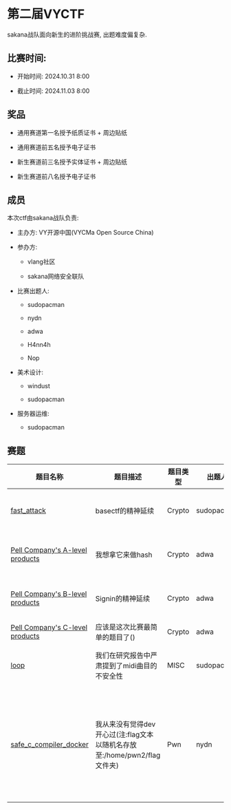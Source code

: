# 第二届VYCTF

sakana战队面向新生的进阶挑战赛, 出题难度偏复杂.

## 比赛时间:

- 开始时间: 2024.10.31 8:00  

- 截止时间: 2024.11.03 8:00

## 奖品

- 通用赛道第一名授予纸质证书 + 周边贴纸

- 通用赛道前五名授予电子证书

- 新生赛道前三名授予实体证书 + 周边贴纸

- 新生赛道前八名授予电子证书

## 成员

本次ctf由sakana战队负责:

- 主办方: VY开源中国(VYCMa Open Source China)

- 参办方: 
  
  - vlang社区
  
  - sakana网络安全联队

- 比赛出题人:
  
  - sudopacman
  
  - nydn
  
  - adwa
  
  - H4nn4h
  
  - Nop

- 美术设计:
  
  - windust
  
  - sudopacman

- 服务器运维:
  
  - sudopacman

## 赛题

| 题目名称                                                             | 题目描述          | 题目类型   | 出题人     | 题目难度   | 问题指向                             | flag                           |
| ---------------------------------------------------------------- | ------------- | ------ | ------- | ------ | -------------------------------- | ------------------------------ |
| [fast_attack](./WP/fast_attack/README.md) | basectf的精神延续 | Crypto | sudopacman | normal | p-adic上的ECC问题, 快速破解10组曲线 | vyctf{adwa_is_the_best_crypto_player} |
| [Pell Company's A-level products](./WP/Pell_Company's_products/README.md) | 我想拿它来做hash | Crypto | adwa | normal | 自定义曲线的ph算法及曲线背包问题 | vyctf{0010011100000101010011100001101111110101011001000101011111101001} |
| [Pell Company's B-level products](./WP/Pell_Company's_products/README.md) | Signin的精神延续 | Crypto | adwa | normal | 自定义曲线实现的类RSA加密及二元copper | vyctf{ffefc2b4c1482c8beef04fbdd0e38e7a931d4f41c2e63f7aa13b2e1d1ef7f970} |
| [Pell Company's C-level products](./WP/Pell_Company's_products/README.md) | 应该是这次比赛最简单的题目了() | Crypto | adwa | normal | 自定义曲线的阶的问题 | vyctf{19636b9eb26a0f0701691f84a643b081} |
| [loop](./WP/loop/README.md) | 我们在研究报告中严肃提到了midi曲目的不安全性 | MISC | sudopacman | hard | 音频上基于osc的信息安全问题研究报告 | vyctf{Lycoris_Recoil} |
| [safe_c_compiler_docker](./WP/safe_c_compiler/README.md) | 我从来没有觉得dev开心过(注:flag文本以随机名存放至:/home/pwn2/flag文件夹) | Pwn | nydn | hard | 函数指针劫持控制流,编译器处理函数调用传参时生成的寄存器操作代码构造shellcode，相对偏移跳转连接shellcode | vyctf{wow_you_have_become_a_c_expert} |




